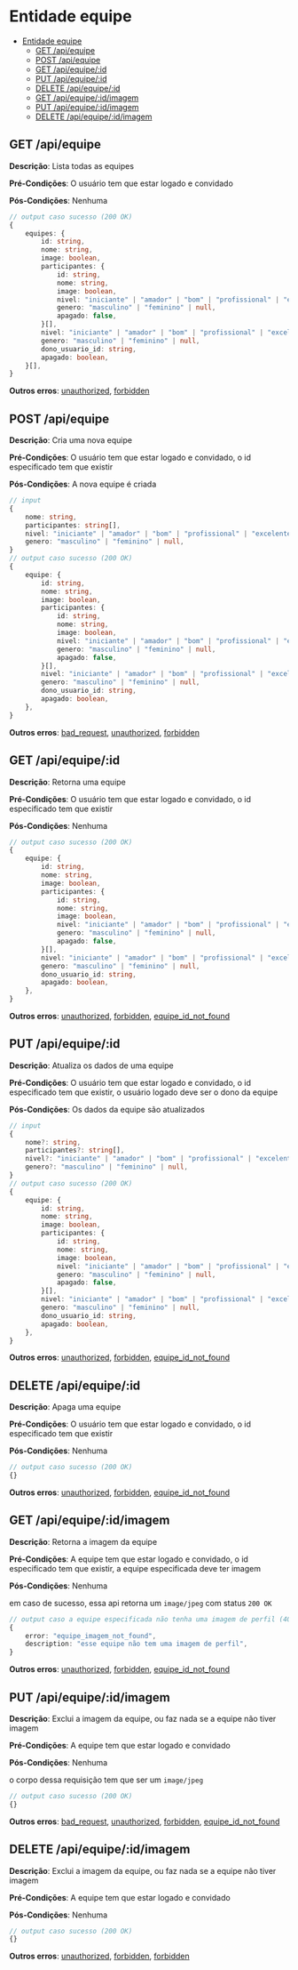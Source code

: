 # Entidade equipe

- [Entidade equipe](#entidade-equipe)
  - [GET /api/equipe](#get-apiequipe)
  - [POST /api/equipe](#post-apiequipe)
  - [GET /api/equipe/:id](#get-apiequipeid)
  - [PUT /api/equipe/:id](#put-apiequipeid)
  - [DELETE /api/equipe/:id](#delete-apiequipeid)
  - [GET /api/equipe/:id/imagem](#get-apiequipeidimagem)
  - [PUT /api/equipe/:id/imagem](#put-apiequipeidimagem)
  - [DELETE /api/equipe/:id/imagem](#delete-apiequipeidimagem)

## GET /api/equipe

**Descrição**: Lista todas as equipes

**Pré-Condições**: O usuário tem que estar logado e convidado

**Pós-Condições**: Nenhuma

```typescript
// output caso sucesso (200 OK)
{
    equipes: {
        id: string,
        nome: string,
        image: boolean,
        participantes: {
            id: string,
            nome: string,
            image: boolean,
            nivel: "iniciante" | "amador" | "bom" | "profissional" | "excelente" | null,
            genero: "masculino" | "feminino" | null,
            apagado: false,
        }[],
        nivel: "iniciante" | "amador" | "bom" | "profissional" | "excelente" | null,
        genero: "masculino" | "feminino" | null,
        dono_usuario_id: string,
        apagado: boolean,
    }[],
}
```

**Outros erros**: [unauthorized](./8-erros.md#unauthorized), [forbidden](./8-erros.md#forbidden)

## POST /api/equipe

**Descrição**: Cria uma nova equipe

**Pré-Condições**: O usuário tem que estar logado e convidado, o id especificado tem que existir

**Pós-Condições**: A nova equipe é criada

```typescript
// input
{
    nome: string,
    participantes: string[],
    nivel: "iniciante" | "amador" | "bom" | "profissional" | "excelente" | null,
    genero: "masculino" | "feminino" | null,
}
// output caso sucesso (200 OK)
{
    equipe: {
        id: string,
        nome: string,
        image: boolean,
        participantes: {
            id: string,
            nome: string,
            image: boolean,
            nivel: "iniciante" | "amador" | "bom" | "profissional" | "excelente" | null,
            genero: "masculino" | "feminino" | null,
            apagado: false,
        }[],
        nivel: "iniciante" | "amador" | "bom" | "profissional" | "excelente" | null,
        genero: "masculino" | "feminino" | null,
        dono_usuario_id: string,
        apagado: boolean,
    },
}
```

**Outros erros**: [bad_request](./8-erros.md#bad_request), [unauthorized](./8-erros.md#unauthorized), [forbidden](./8-erros.md#forbidden)

## GET /api/equipe/:id

**Descrição**: Retorna uma equipe

**Pré-Condições**: O usuário tem que estar logado e convidado, o id especificado tem que existir

**Pós-Condições**: Nenhuma

```typescript
// output caso sucesso (200 OK)
{
    equipe: {
        id: string,
        nome: string,
        image: boolean,
        participantes: {
            id: string,
            nome: string,
            image: boolean,
            nivel: "iniciante" | "amador" | "bom" | "profissional" | "excelente" | null,
            genero: "masculino" | "feminino" | null,
            apagado: false,
        }[],
        nivel: "iniciante" | "amador" | "bom" | "profissional" | "excelente" | null,
        genero: "masculino" | "feminino" | null,
        dono_usuario_id: string,
        apagado: boolean,
    },
}
```

**Outros erros**: [unauthorized](./8-erros.md#unauthorized), [forbidden](./8-erros.md#forbidden), [equipe_id_not_found](./8-erros.md#equipe_id_not_found)

## PUT /api/equipe/:id

**Descrição**: Atualiza os dados de uma equipe

**Pré-Condições**: O usuário tem que estar logado e convidado, o id especificado tem que existir, o usuário logado deve ser o dono da equipe

**Pós-Condições**: Os dados da equipe são atualizados

```typescript
// input
{
    nome?: string,
    participantes?: string[],
    nivel?: "iniciante" | "amador" | "bom" | "profissional" | "excelente" | null,
    genero?: "masculino" | "feminino" | null,
}
// output caso sucesso (200 OK)
{
    equipe: {
        id: string,
        nome: string,
        image: boolean,
        participantes: {
            id: string,
            nome: string,
            image: boolean,
            nivel: "iniciante" | "amador" | "bom" | "profissional" | "excelente" | null,
            genero: "masculino" | "feminino" | null,
            apagado: false,
        }[],
        nivel: "iniciante" | "amador" | "bom" | "profissional" | "excelente" | null,
        genero: "masculino" | "feminino" | null,
        dono_usuario_id: string,
        apagado: boolean,
    },
}
```

**Outros erros**: [unauthorized](./8-erros.md#unauthorized), [forbidden](./8-erros.md#forbidden), [equipe_id_not_found](./8-erros.md#equipe_id_not_found)

## DELETE /api/equipe/:id

**Descrição**: Apaga uma equipe

**Pré-Condições**: O usuário tem que estar logado e convidado, o id especificado tem que existir

**Pós-Condições**: Nenhuma

```typescript
// output caso sucesso (200 OK)
{}
```

**Outros erros**: [unauthorized](./8-erros.md#unauthorized), [forbidden](./8-erros.md#forbidden), [equipe_id_not_found](./8-erros.md#equipe_id_not_found)

## GET /api/equipe/:id/imagem

**Descrição**: Retorna a imagem da equipe

**Pré-Condições**: A equipe tem que estar logado e convidado, o id especificado tem que existir, a equipe especificada deve ter imagem

**Pós-Condições**: Nenhuma

em caso de sucesso, essa api retorna um `image/jpeg` com status `200 OK`

```typescript
// output caso a equipe especificada não tenha uma imagem de perfil (404 Not Found)
{
    error: "equipe_imagem_not_found",
    description: "esse equipe não tem uma imagem de perfil",
}
```

**Outros erros**: [unauthorized](./8-erros.md#unauthorized), [forbidden](./8-erros.md#forbidden), [equipe_id_not_found](./8-erros.md#equipe_id_not_found)

## PUT /api/equipe/:id/imagem

**Descrição**: Exclui a imagem da equipe, ou faz nada se a equipe não tiver imagem

**Pré-Condições**: A equipe tem que estar logado e convidado

**Pós-Condições**: Nenhuma

o corpo dessa requisição tem que ser um `image/jpeg`

```typescript
// output caso sucesso (200 OK)
{}
```

**Outros erros**: [bad_request](./8-erros.md#bad_request), [unauthorized](./8-erros.md#unauthorized), [forbidden](./8-erros.md#forbidden), [equipe_id_not_found](./8-erros.md#equipe_id_not_found)

## DELETE /api/equipe/:id/imagem

**Descrição**: Exclui a imagem da equipe, ou faz nada se a equipe não tiver imagem

**Pré-Condições**: A equipe tem que estar logado e convidado

**Pós-Condições**: Nenhuma

```typescript
// output caso sucesso (200 OK)
{}
```

**Outros erros**: [unauthorized](./8-erros.md#unauthorized), [forbidden](./8-erros.md#forbidden), [forbidden](./8-erros.md#forbidden)
